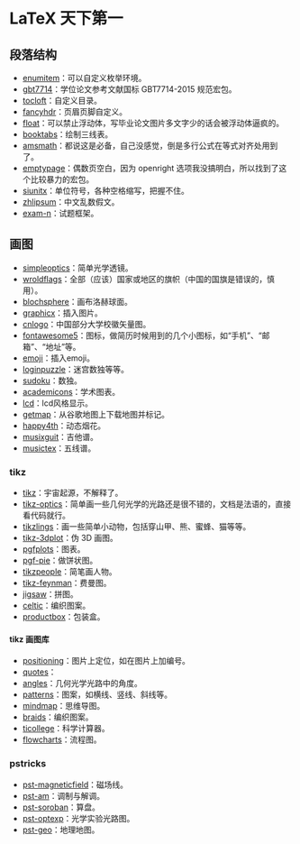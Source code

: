 # LaTeX 天下第一

## 段落结构

- [enumitem](https://ctan.org/pkg/enumitem)：可以自定义枚举环境。
- [gbt7714]()：学位论文参考文献国标 GBT7714-2015 规范宏包。
- [tocloft]()：自定义目录。
- [fancyhdr]()：页眉页脚自定义。
- [float]()：可以禁止浮动体，写毕业论文图片多文字少的话会被浮动体逼疯的。
- [booktabs]()：绘制三线表。
- [amsmath]()：都说这是必备，自己没感觉，倒是多行公式在等式对齐处用到了。
- [emptypage]()：偶数页空白，因为 openright 选项我没搞明白，所以找到了这个比较暴力的宏包。
- [siunitx](https://www.ctan.org/pkg/siunitx)：单位符号，各种空格缩写，把握不住。
- [zhlipsum](https://ctan.org/pkg/zhlipsum)：中文乱数假文。
- [exam-n](https://ctan.org/pkg/exam-n)：试题框架。

## 画图
- [simpleoptics](https://ctan.org/pkg/simpleoptics)：简单光学透镜。
- [wroldflags](https://www.ctan.org/pkg/worldflags)：全部（应该）国家或地区的旗帜（中国的国旗是错误的，慎用）。
- [blochsphere](https://ctan.org/pkg/blochsphere)：画布洛赫球面。
- [graphicx](https://ctan.org/pkg/graphicx)：插入图片。
- [cnlogo](https://github.com/yuxtech/cnlogo)：中国部分大学校徽矢量图。
- [fontawesome5]()：图标，做简历时候用到的几个小图标，如“手机”、“邮箱”、“地址”等。
- [emoji](https://ctan.org/pkg/emoji)：插入emoji。
- [loginpuzzle](https://ctan.org/pkg/logicpuzzle)：迷宫数独等等。
- [sudoku](https://ctan.org/pkg/sudoku)：数独。
- [academicons](https://ctan.org/pkg/academicons)：学术图表。
- [lcd](https://ctan.org/pkg/lcd)：lcd风格显示。
- [getmap](https://ctan.org/pkg/getmap)：从谷歌地图上下载地图并标记。
- [happy4th](https://ctan.org/pkg/happy4th)：动态烟花。
- [musixguit](https://ctan.org/pkg/musixguit)：吉他谱。
- [musictex](https://ctan.org/pkg/musictex)：五线谱。




### tikz
- [tikz](https://www.ctan.org/pkg/pgf)：宇宙起源，不解释了。
- [tikz-optics](https://www.ctan.org/pkg/tikz-optics)：简单画一些几何光学的光路还是很不错的，文档是法语的，直接看代码就行。
- [tikzlings](https://www.ctan.org/pkg/tikzlings)：画一些简单小动物，包括穿山甲、熊、蜜蜂、猫等等。
- [tikz-3dplot]()：伪 3D 画图。
- [pgfplots]()：图表。
- [pgf-pie](https://www.ctan.org/pkg/pgf-pie)：做饼状图。
- [tikzpeople](https://ctan.org/pkg/tikzpeople)：简笔画人物。
- [tikz-feynman](https://ctan.org/pkg/tikz-feynman)：费曼图。
- [jigsaw](https://ctan.org/pkg/jigsaw)：拼图。
- [celtic](https://ctan.org/pkg/celtic)：编织图案。
- [productbox](https://ctan.org/pkg/productbox)：包装盒。


#### tikz 画图库
- [positioning]()：图片上定位，如在图片上加编号。
- [quotes]()：
- [angles]()：几何光学光路中的角度。
- [patterns]()：图案，如横线、竖线、斜线等。
- [mindmap]()：思维导图。
- [braids](https://ctan.org/pkg/braids)：编织图案。
- [ticollege](https://ctan.org/pkg/ticollege)：科学计算器。
- [flowcharts](https://ctan.org/pkg/flowchart)：流程图。

### pstricks
- [pst-magneticfield](https://ctan.org/pkg/pst-magneticfield)：磁场线。
- [pst-am](https://ctan.org/pkg/pst-am)：调制与解调。
- [pst-soroban](https://ctan.org/pkg/pst-soroban)：算盘。
- [pst-optexp](https://ctan.org/pkg/pst-optexp)：光学实验光路图。
- [pst-geo](https://ctan.org/pkg/pst-geo)：地理地图。



